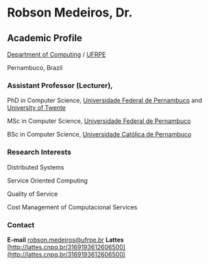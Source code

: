 # Robson Medeiros, Dr.

## Academic Profile


[Department of Computing](http://dc.ufrpe.br) / [UFRPE](http://www.ufrpe.br)

Pernambuco, Brazil



### Assistant Professor (Lecturer), 




PhD in Computer Science, [Universidade Federal de Pernambuco](https://www.ufpe.br/) and [University of Twente](https://www.utwente.nl/)

MSc in Computer Science, [Universidade Federal de Pernambuco](https://www.ufpe.br/)

BSc in Computer Science, [Universidade Católica de Pernambuco](https://portal.unicap.br/)



### Research Interests

Distributed Systems

Service Oriented Computing

Quality of Service

Cost Management of Computacional Services




### Contact
**E-mail** [robson.medeiros@ufrpe.br](mailto:robson.medeiros@ufrpe.br)
**Lattes** [http://lattes.cnpq.br/3169193612606500](http://lattes.cnpq.br/3169193612606500)
